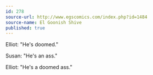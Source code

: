 ```yaml
---
id: 278
source-url: http://www.egscomics.com/index.php?id=1484
source-name: El Goonish Shive
published: true
---
```

 Elliot: "He's doomed."

 Susan: "He's an ass."

 Elliot: "He's a doomed ass."
